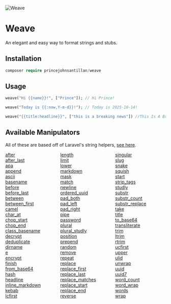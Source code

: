 ![Weave](https://github.com/user-attachments/assets/6a7d7f71-3921-48b3-bf25-afb03e0fa430)


# Weave
An elegant and easy way to format strings and stubs.

## Installation
```php
composer require princejohnsantillan/weave
```

## Usage
```php
weave("Hi {{name}}!", ["Prince"]); // Hi Prince!

weave("Today is {{:now,Y-m-d}}!"); // Today is 2025-10-14!

weave("{{title:headline}}", ["this is a breaking news"]) //This Is A Breaking News
```

## Available Manipulators

All of these are based off of Laravel's string helpers, [see here](https://laravel.com/docs/12.x/strings).


<style>
    .collection-method-list > p {
        columns: 10.8em 3; -moz-columns: 10.8em 3; -webkit-columns: 10.8em 3;
    }

    .collection-method-list a {
        display: block;
        overflow: hidden;
        text-overflow: ellipsis;
        white-space: nowrap;
    }
</style> 

<div class="collection-method-list" markdown="1">

[after](https://laravel.com/docs/12.x/strings#method-fluent-str-after)
[after_last](https://laravel.com/docs/12.x/strings#method-fluent-str-after-last)
[apa](https://laravel.com/docs/12.x/strings#method-fluent-str-apa)
[append](https://laravel.com/docs/12.x/strings#method-fluent-str-append)
[ascii](https://laravel.com/docs/12.x/strings#method-fluent-str-ascii)
[basename](https://laravel.com/docs/12.x/strings#method-fluent-str-basename)
[before](https://laravel.com/docs/12.x/strings#method-fluent-str-before)
[before_last](https://laravel.com/docs/12.x/strings#method-fluent-str-before-last)
[between](https://laravel.com/docs/12.x/strings#method-fluent-str-between)
[between_first](https://laravel.com/docs/12.x/strings#method-fluent-str-between-first)
[camel](https://laravel.com/docs/12.x/strings#method-fluent-str-camel)
[char_at](https://laravel.com/docs/12.x/strings#method-fluent-str-char-at)
[chop_start](https://laravel.com/docs/12.x/strings#method-fluent-str-chop-start)
[chop_end](https://laravel.com/docs/12.x/strings#method-fluent-str-chop-end)
[class_basename](https://laravel.com/docs/12.x/strings#method-fluent-str-class-basename)
[decrypt](https://laravel.com/docs/12.x/strings#method-fluent-str-decrypt)
[deduplicate](https://laravel.com/docs/12.x/strings#method-fluent-str-deduplicate)
[dirname](https://laravel.com/docs/12.x/strings#method-fluent-str-dirname)
[e](https://laravel.com/docs/12.x/strings#method-e)
[encrypt](https://laravel.com/docs/12.x/strings#method-fluent-str-encrypt)
[finish](https://laravel.com/docs/12.x/strings#method-fluent-str-finish)
[from_base64](https://laravel.com/docs/12.x/strings#method-fluent-str-from-base64)
[hash](https://laravel.com/docs/12.x/strings#method-fluent-str-hash)
[headline](https://laravel.com/docs/12.x/strings#method-fluent-str-headline)
[inline_markdown](https://laravel.com/docs/12.x/strings#method-fluent-str-inline-markdown)
[kebab](https://laravel.com/docs/12.x/strings#method-fluent-str-kebab)
[lcfirst](https://laravel.com/docs/12.x/strings#method-fluent-str-lcfirst)
[length](https://laravel.com/docs/12.x/strings#method-fluent-str-length)
[limit](https://laravel.com/docs/12.x/strings#method-fluent-str-limit)
[lower](https://laravel.com/docs/12.x/strings#method-fluent-str-lower)
[markdown](https://laravel.com/docs/12.x/strings#method-fluent-str-markdown)
[mask](https://laravel.com/docs/12.x/strings#method-fluent-str-mask)
[match](https://laravel.com/docs/12.x/strings#method-fluent-str-match)
[newline](https://laravel.com/docs/12.x/strings#method-fluent-str-new-line)
[ordered_uuid](https://laravel.com/docs/12.x/strings#method-str-ordered-uuid)
[pad_both](https://laravel.com/docs/12.x/strings#method-fluent-str-padboth)
[pad_left](https://laravel.com/docs/12.x/strings#method-fluent-str-padleft)
[pad_right](https://laravel.com/docs/12.x/strings#method-fluent-str-padright)
[pipe](https://laravel.com/docs/12.x/strings#method-fluent-str-pipe)
[password](https://laravel.com/docs/12.x/strings#method-str-password)
[plural](https://laravel.com/docs/12.x/strings#method-fluent-str-plural)
[plural_studly](https://laravel.com/docs/12.x/strings#method-str-plural-studly)
[position](https://laravel.com/docs/12.x/strings#method-fluent-str-position)
[prepend](https://laravel.com/docs/12.x/strings#method-fluent-str-prepend)
[random](https://laravel.com/docs/12.x/strings#method-str-random)
[remove](https://laravel.com/docs/12.x/strings#method-fluent-str-remove)
[repeat](https://laravel.com/docs/12.x/strings#method-fluent-str-repeat)
[replace](https://laravel.com/docs/12.x/strings#method-fluent-str-replace)
[replace_first](https://laravel.com/docs/12.x/strings#method-fluent-str-replace-first)
[replace_last](https://laravel.com/docs/12.x/strings#method-fluent-str-replace-last)
[replace_matches](https://laravel.com/docs/12.x/strings#method-fluent-str-replace-matches)
[replace_start](https://laravel.com/docs/12.x/strings#method-fluent-str-replace-start)
[replace_end](https://laravel.com/docs/12.x/strings#method-fluent-str-replace-end)
[reverse](https://laravel.com/docs/12.x/strings#method-str-reverse)
[singular](https://laravel.com/docs/12.x/strings#method-fluent-str-singular)
[slug](https://laravel.com/docs/12.x/strings#method-fluent-str-slug)
[snake](https://laravel.com/docs/12.x/strings#method-fluent-str-snake)
[squish](https://laravel.com/docs/12.x/strings#method-fluent-str-squish)
[start](https://laravel.com/docs/12.x/strings#method-fluent-str-start)
[strip_tags](https://laravel.com/docs/12.x/strings#method-fluent-str-strip-tags)
[studly](https://laravel.com/docs/12.x/strings#method-fluent-str-studly)
[substr](https://laravel.com/docs/12.x/strings#method-fluent-str-substr)
[substr_count](https://laravel.com/docs/12.x/strings#method-str-substrcount)
[substr_replace](https://laravel.com/docs/12.x/strings#method-fluent-str-substrreplace)
[take](https://laravel.com/docs/12.x/strings#method-fluent-str-take)
[title](https://laravel.com/docs/12.x/strings#method-fluent-str-title)
[to_base64](https://laravel.com/docs/12.x/strings#method-fluent-str-to-base64)
[transliterate](https://laravel.com/docs/12.x/strings#method-fluent-str-transliterate)
[trim](https://laravel.com/docs/12.x/strings#method-fluent-str-trim)
[ltrim](https://laravel.com/docs/12.x/strings#method-fluent-str-ltrim)
[rtrim](https://laravel.com/docs/12.x/strings#method-fluent-str-rtrim)
[ucfirst](https://laravel.com/docs/12.x/strings#method-fluent-str-ucfirst)
[upper](https://laravel.com/docs/12.x/strings#method-fluent-str-upper)
[ulid](https://laravel.com/docs/12.x/strings#method-str-ulid)
[unwrap](https://laravel.com/docs/12.x/strings#method-fluent-str-unwrap)
[uuid](https://laravel.com/docs/12.x/strings#method-str-uuid)
[uuid7](https://laravel.com/docs/12.x/strings#method-str-uuid7)
[word_count](https://laravel.com/docs/12.x/strings#method-fluent-str-word-count)
[word_wrap](https://laravel.com/docs/12.x/strings#method-str-word-wrap)
[words](https://laravel.com/docs/12.x/strings#method-fluent-str-words)
[wrap](https://laravel.com/docs/12.x/strings#method-fluent-str-wrap)


</div>